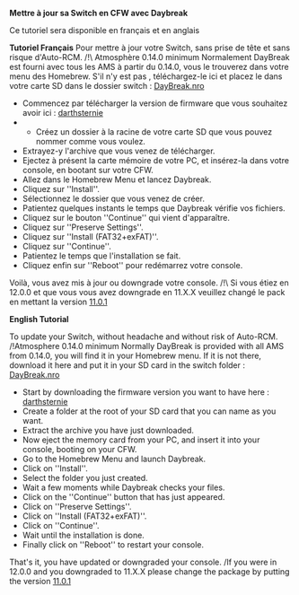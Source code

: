 __Mettre à jour sa Switch en CFW avec Daybreak__

Ce tutoriel sera disponible en français et en anglais

__Tutoriel Français__
Pour mettre à jour votre Switch, sans prise de tête et sans risque d'Auto-RCM. 
/!\ Atmosphère 0.14.0 minimum
Normalement DayBreak est fourni avec tous les AMS à partir du 0.14.0, vous le trouverez dans votre menu des Homebrew. 
S'il n'y est pas , téléchargez-le ici et placez le dans votre carte SD dans le dossier switch : [DayBreak.nro](https://cdn.discordapp.com/attachments/589200312867225643/758779983270510602/daybreak.nro)

- Commencez par télécharger la version de firmware que vous souhaitez avoir ici : [darthsternie](https://darthsternie.net/switch-firmwares/)
- - Créez un dossier à la racine de votre carte SD que vous pouvez nommer comme vous voulez.
- Extrayez-y l'archive que vous venez de télécharger.
- Ejectez à présent la carte mémoire de votre PC, et insérez-la dans votre console, en bootant sur votre CFW. 
- Allez dans le Homebrew Menu et lancez Daybreak.
- Cliquez sur ''Install''.
- Sélectionnez le dossier que vous venez de créer. 
- Patientez quelques instants le temps que Daybreak vérifie vos fichiers.
- Cliquez sur le bouton ''Continue'' qui vient d'apparaître. 
- Cliquez sur ''Preserve Settings''.
- Cliquez sur ''Install (FAT32+exFAT)''.
- Cliquez sur ''Continue''.
- Patientez le temps que l'installation se fait. 
- Cliquez enfin sur ''Reboot'' pour redémarrez votre console.

Voilà, vous avez mis à jour ou downgrade votre console.
/!\ Si vous étiez en 12.0.0 et que vous vous avez downgrade en 11.X.X veuillez changé le pack en mettant la version [11.0.1](https://github.com/THZoria/AtmoPack-Vanilla/releases/tag/1.0.2)

__English Tutorial__

To update your Switch, without headache and without risk of Auto-RCM. 
/!Atmosphere 0.14.0 minimum
Normally DayBreak is provided with all AMS from 0.14.0, you will find it in your Homebrew menu. 
If it is not there, download it here and put it in your SD card in the switch folder : [DayBreak.nro](https://cdn.discordapp.com/attachments/589200312867225643/758779983270510602/daybreak.nro)

- Start by downloading the firmware version you want to have here : [darthsternie](https://darthsternie.net/switch-firmwares/)
- Create a folder at the root of your SD card that you can name as you want.
- Extract the archive you have just downloaded.
- Now eject the memory card from your PC, and insert it into your console, booting on your CFW. 
- Go to the Homebrew Menu and launch Daybreak.
- Click on ''Install''.
- Select the folder you just created. 
- Wait a few moments while Daybreak checks your files.
- Click on the ''Continue'' button that has just appeared. 
- Click on ''Preserve Settings''.
- Click on ''Install (FAT32+exFAT)''.
- Click on ''Continue''.
- Wait until the installation is done. 
- Finally click on ''Reboot'' to restart your console.

That's it, you have updated or downgraded your console.
/If you were in 12.0.0 and you downgraded to 11.X.X please change the package by putting the version [11.0.1](https://github.com/THZoria/AtmoPack-Vanilla/releases/tag/1.0.2)
